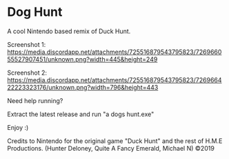 # Dog Hunt
A cool Nintendo based remix of Duck Hunt.

Screenshot 1: https://media.discordapp.net/attachments/725516879543795823/726966055527907451/unknown.png?width=445&height=249

Screenshot 2: https://media.discordapp.net/attachments/725516879543795823/726966422223323176/unknown.png?width=796&height=443

Need help running?

Extract the latest release and run "a dogs hunt.exe"

Enjoy :)

Credits to Nintendo for the original game "Duck Hunt" and the rest of H.M.E Productions. (Hunter Deloney, Quite A Fancy Emerald, Michael N)
©2019
